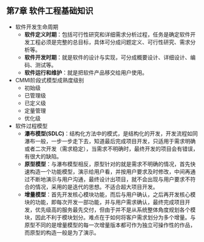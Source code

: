 ## 第7章 软件工程基础知识
- 软件开发生命周期
	- **软件定义时期**：包括可行性研究和详细需求分析过程，任务是确定软件开发工程必须是完整的总目标，具体可分成问题定义、可行性研究、需求分析等。
	- **软件开发时期**：就是软件的设计与实现，可分成概要设计、详细设计、编码、测试等。
	- **软件运行和维护**：就是把软件产品移交给用户使用。
- CMMI阶段式模型成熟度级别
	- 初始级
	- 已管理级
	- 已定义级
	- 定量管理
	- 优化级
- 软件过程模型
	- **瀑布模型(SDLC)**：结构化方法中的模式，是结构化的开发，开发流程如同瀑布一般，一步一步走下去，知道最后完成项目开发，只适用于需求明确或者二次开发（需求稳定），当需求不明确时，最终开发的项目会有错误，有很大的缺陷。
	- **原型模型**：与瀑布模型相反，原型针对的就是需求不明确的情况，首先快速构造一个功能模型，演示给用户看，并按用户要求及时修改，中间再通过不断地演示与用户沟通，最终设计出项目，就不会出现与用户要求不符合的情况，采用的是迭代的思想。不适合超大项目开发。
	- **增量模型**：首先开发核心模块功能，而后与用户确认，之后再开发核心模块的功能，即每次开发一部功能，并与用户需求确认，最终完成项目开发，优先级高的服务最先交付，但由于并不是从系统整体角度规划各个模块，因此不利于模块划分。难点在于如何将客户需求划分为多个增量。与原型不同的是增量模型的每一次增量版本都可作为独立可操作性的作品，而原型的构造一般是为了演示。
